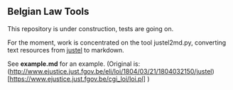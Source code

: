 ## Belgian Law Tools
This repository is under construction, tests are going on.

For the moment, work is concentrated on the tool justel2md.py, converting
text resources from [justel](https://www.ejustice.just.fgov.be/cgi_loi/loi.pl) to markdown.

See **example.md** for an example. (Original is: (http://www.ejustice.just.fgov.be/eli/loi/1804/03/21/1804032150/justel)[https://www.ejustice.just.fgov.be/cgi_loi/loi.pl] )
